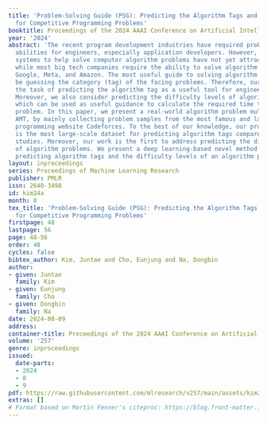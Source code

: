 ```yaml
---
title: 'Problem-Solving Guide (PSG): Predicting the Algorithm Tags and Difficulty
  for Competitive Programming Problems'
booktitle: Proceedings of the 2024 AAAI Conference on Artificial Intelligence
year: '2024'
abstract: 'The recent program development industries have required problem-solving
  abilities for engineers, especially application developers. However, AI-based education
  systems to help solve computer algorithm problems have not yet attracted attention,
  while most big tech companies require the ability to solve algorithm problems including
  Google, Meta, and Amazon. The most useful guide to solving algorithm problems might
  be guessing the category (tag) of the facing problems. Therefore, our study addresses
  the task of predicting the algorithm tag as a useful tool for engineers and developers.
  Moreover, we also consider predicting the difficulty levels of algorithm problems,
  which can be used as useful guidance to calculate the required time to solve that
  problem. In this paper, we present a real-world algorithm problem multi-task dataset,
  AMT, by mainly collecting problem samples from the most famous and large competitive
  programming website Codeforces. To the best of our knowledge, our proposed dataset
  is the most large-scale dataset for predicting algorithm tags compared to previous
  studies. Moreover, our work is the first to address predicting the difficulty levels
  of algorithm problems. We present a deep learning-based novel method for simultaneously
  predicting algorithm tags and the difficulty levels of an algorithm problem given. '
layout: inproceedings
series: Proceedings of Machine Learning Research
publisher: PMLR
issn: 2640-3498
id: kim24a
month: 0
tex_title: 'Problem-Solving Guide (PSG): Predicting the Algorithm Tags and Difficulty
  for Competitive Programming Problems'
firstpage: 48
lastpage: 56
page: 48-56
order: 48
cycles: false
bibtex_author: Kim, Juntae and Cho, Eunjung and Na, Dongbin
author:
- given: Juntae
  family: Kim
- given: Eunjung
  family: Cho
- given: Dongbin
  family: Na
date: 2024-08-09
address:
container-title: Proceedings of the 2024 AAAI Conference on Artificial Intelligence
volume: '257'
genre: inproceedings
issued:
  date-parts:
  - 2024
  - 8
  - 9
pdf: https://raw.githubusercontent.com/mlresearch/v257/main/assets/kim24a/kim24a.pdf
extras: []
# Format based on Martin Fenner's citeproc: https://blog.front-matter.io/posts/citeproc-yaml-for-bibliographies/
---
```

